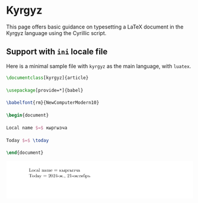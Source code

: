 # Kyrgyz

This page offers basic guidance on typesetting a LaTeX document in the
Kyrgyz language using the Cyrillic script.

## Support with `ini` locale file

Here is a minimal sample file with `kyrgyz` as the main language, with `luatex`.

```tex
\documentclass[kyrgyz]{article}

\usepackage[provide=*]{babel}

\babelfont{rm}{NewComputerModern10}

\begin{document}

Local name $=$ кыргызча

Today $=$ \today

\end{document}
```

![](../media/locale-kyrgyz.png)